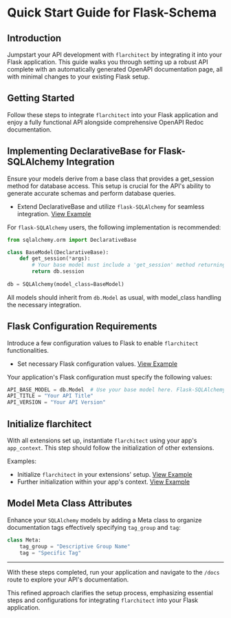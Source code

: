 # Quick Start Guide for Flask-Schema

## Introduction

Jumpstart your API development with `flarchitect` by integrating it into your Flask application. This guide walks you
through setting up a robust API complete with an automatically generated OpenAPI documentation page, all with minimal
changes to your existing Flask setup.

## Getting Started

Follow these steps to integrate `flarchitect` into your Flask application and enjoy a fully functional API alongside
comprehensive OpenAPI Redoc documentation.

## Implementing DeclarativeBase for Flask-SQLAlchemy Integration

Ensure your models derive from a base class that provides a get_session method for database access. This setup is
crucial for the API's ability to generate accurate schemas and perform database queries.

- Extend DeclarativeBase and utilize `flask-SQLAlchemy` for seamless
  integration. [View Example](https://github.com/lewis-morris/flarchitect/blob/master/demo/basic/basic/extensions.py#L10-L25)

For `flask-SQLAlchemy` users, the following implementation is recommended:

```python
from sqlalchemy.orm import DeclarativeBase

class BaseModel(DeclarativeBase):
    def get_session(*args):
        # Your base model must include a 'get_session' method returning a SQLAlchemy session.
        return db.session
    
db = SQLAlchemy(model_class=BaseModel)
```

All models should inherit from `db.Model` as usual, with model_class handling the necessary integration.

## Flask Configuration Requirements

Introduce a few configuration values to Flask to enable `flarchitect` functionalities.

- Set necessary Flask configuration
  values.  [View Example](https://github.com/lewis-morris/flarchitect/blob/master/demo/basic/basic/config.py#L6-L8)

Your application's Flask configuration must specify the following values:

```python
API_BASE_MODEL = db.Model  # Use your base model here. Flask-SQLAlchemy users should specify db.Model.
API_TITLE = "Your API Title"
API_VERSION = "Your API Version"
```

## Initialize flarchitect

With all extensions set up, instantiate `flarchitect` using your app's `app_context`. This step should follow the
initialization of other extensions.

Examples:

- Initialize `flarchitect` in your extensions'
  setup. [View Example](https://github.com/lewis-morris/flarchitect/blob/master/demo/basic/basic/extensions.py#L26)
- Further initialization within your app's
  context. [View Example](https://github.com/lewis-morris/flarchitect/blob/master/demo/basic/basic/__init__.py#L28)

## Model Meta Class Attributes

Enhance your `SQLAlchemy` models by adding a Meta class to organize documentation tags effectively
specifying `tag_group` and `tag`:

```python
class Meta:
    tag_group = "Descriptive Group Name"
    tag = "Specific Tag"
```

-----------------------------

With these steps completed, run your application and navigate to the `/docs` route to explore your API's documentation.

This refined approach clarifies the setup process, emphasizing essential steps and configurations for
integrating `flarchitect` into your Flask application.
